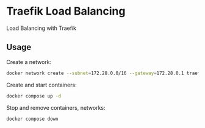 # Traefik Load Balancing

Load Balancing with Traefik

## Usage

Create a network:

```sh
docker network create --subnet=172.28.0.0/16 --gateway=172.28.0.1 traefik
```

Create and start containers:

```sh
docker compose up -d
```

Stop and remove containers, networks:

```sh
docker compose down
```

